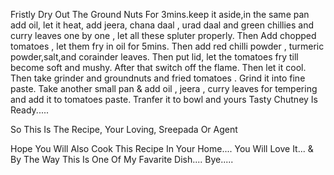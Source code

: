 Fristly Dry Out The Ground Nuts For 3mins.keep it aside,in the same pan add oil,
let it heat, add jeera, chana daal , urad daal and green chillies and curry leaves 
one by one , let all these spluter properly. Then Add chopped tomatoes , let them fry
in oil for 5mins. Then add red chilli powder , turmeric powder,salt,and corainder leaves.
Then put lid, let the tomatoes fry till become soft and mushy. After that switch off
the flame. Then let it cool. Then take grinder and groundnuts and fried tomatoes . Grind
it into fine paste. Take another small pan & add oil , jeera , curry leaves for tempering
and add it to tomatoes paste. Tranfer it to bowl and yours Tasty Chutney Is Ready.....

So This Is The Recipe,
Your Loving,
Sreepada Or Agent

Hope You Will Also Cook This Recipe In Your Home....
You Will Love It...
& By The Way This Is One Of My Favarite Dish....
Bye.....